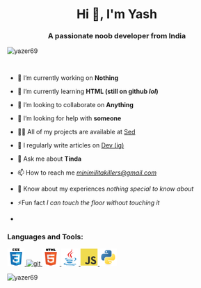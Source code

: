 <h1 align="center">Hi 👋, I'm Yash</h1>
<h3 align="center">A passionate noob developer from India</h3>

<p align="left"> <img src="https://komarev.com/ghpvc/?username=yazer69&label=Profile%20views&color=0e75b6&style=flat" alt="yazer69" /> </p>

<p align="left"> <a href="https://twitter.com/" target="blank"><img src="https://img.shields.io/twitter/follow/?logo=twitter&style=for-the-badge" alt="" /></a> </p>

- 🔭 I’m currently working on **Nothing**

- 🌱 I’m currently learning **HTML (still on github *lol*)**

- 👯 I’m looking to collaborate on **Anything**

- 🤝 I’m looking for help with **someone**

- 👨‍💻 All of my projects are available at [Sed](Sed)

- 📝 I regularly write articles on [Dev (ig)](Dev (ig))

- 💬 Ask me about **Tinda**

- 📫 How to reach me *minimilitakillers@gmail.com*

- 📄 Know about my experiences *nothing special to know about*

- ⚡Fun fact  *I can touch the floor without touching it* 

-
<h3 align="left">Languages and Tools:</h3>
<p align="left"> <a href="https://www.w3schools.com/css/" target="_blank" rel="noreferrer"> <img src="https://raw.githubusercontent.com/devicons/devicon/master/icons/css3/css3-original-wordmark.svg" alt="css3" width="40" height="40"/> </a> <a href="https://git-scm.com/" target="_blank" rel="noreferrer"> <img src="https://www.vectorlogo.zone/logos/git-scm/git-scm-icon.svg" alt="git" width="40" height="40"/> </a> <a href="https://www.w3.org/html/" target="_blank" rel="noreferrer"> <img src="https://raw.githubusercontent.com/devicons/devicon/master/icons/html5/html5-original-wordmark.svg" alt="html5" width="40" height="40"/> </a> <a href="https://www.java.com" target="_blank" rel="noreferrer"> <img src="https://raw.githubusercontent.com/devicons/devicon/master/icons/java/java-original.svg" alt="java" width="40" height="40"/> </a> <a href="https://developer.mozilla.org/en-US/docs/Web/JavaScript" target="_blank" rel="noreferrer"> <img src="https://raw.githubusercontent.com/devicons/devicon/master/icons/javascript/javascript-original.svg" alt="javascript" width="40" height="40"/> </a> <a href="https://www.python.org" target="_blank" rel="noreferrer"> <img src="https://raw.githubusercontent.com/devicons/devicon/master/icons/python/python-original.svg" alt="python" width="40" height="40"/> </a> </p>

<p><img align="center" src="https://github-readme-streak-stats.herokuapp.com/?user=yazer69&" alt="yazer69" /></p>
